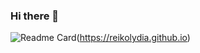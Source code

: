 ### Hi there 👋

<!--
**reikolydia/reikolydia** is a ✨ _special_ ✨ repository because its `README.md` (this file) appears on your GitHub profile.

Here are some ideas to get you started:

- 🔭 I’m currently working on ...
- 🌱 I’m currently learning ...
- 🤔 I’m looking for help with ...
- 💬 Ask me about ...
- 📫 How to reach me: ...
-->

![Readme Card](https://github-readme-stats.vercel.app/api/pin/?username=reikolydia&repo=reikolydia.github.io&theme=radical)(https://reikolydia.github.io)
